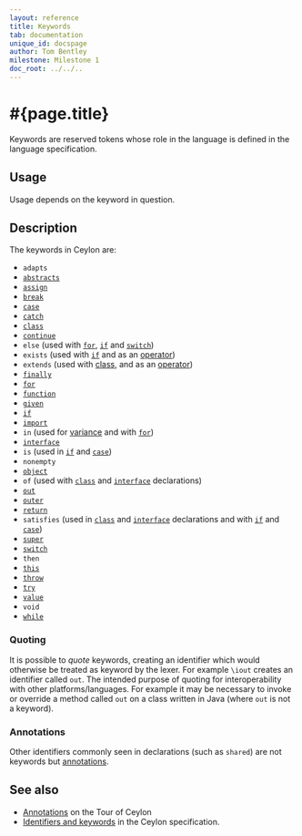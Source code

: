 ```yaml
---
layout: reference
title: Keywords
tab: documentation
unique_id: docspage
author: Tom Bentley
milestone: Milestone 1
doc_root: ../../..
---
```


# #{page.title}

Keywords are reserved tokens whose role in the language is defined in the 
language specification.

## Usage 

Usage depends on the keyword in question.

## Description

The keywords in Ceylon are:

* `adapts`
* [`abstracts`](../type-parameters#constraints)
* [`assign`](../attribute#attribute_setters)
* [`break`](../../statement/break)
* [`case`](../../statement/switch)
* [`catch`](../../statement/try)
* [`class`](../class)
* [`continue`](../../statement/continue)
* `else` 
   (used with [`for`](../../statement/for), 
   [`if`](../../statement/if) and 
   [`switch`](../../statement/switch))
* `exists` 
   (used with [`if`](../../statement/if#if_exists_) and as an 
   [operator](../../operator/exists))
* `extends` 
   (used with [class](../class), and as an 
   [operator](../../operator/exists))
* [`finally`](../../statement/try)
* [`for`](../../statement/for)
* [`function`](../attribute#type_inference)
* [`given`](../type-parameters)
* [`if`](../../statement/if)
* [`import`](../../statement/import)
* `in` 
   (used for [variance](../type-parameters#variance) and with 
   [`for`](../../statement/for))
* [`interface`](../interface)
* `is` (used in [`if`](../../statement/if#if_is_) and 
   [`case`](../../statement/switch))
* `nonempty`
* [`object`](../object)
* `of` 
   (used with [`class`](../class) and 
   [`interface`](../interface) declarations)
* [`out`](../type-parameters#variance)
* [`outer`](../../expression/outer)
* [`return`](../../statement/return)
* `satisfies` 
   (used in [`class`](../class) and 
   [`interface`](../interface) declarations and with
   [`if`](../../statement/if#if_satisfies_) and
   [`case`](../../statement/switch))
* [`super`](../../expression/super)
* [`switch`](../../statement/switch)
* `then`
* [`this`](../../expression/this)
* [`throw`](../../statement/throw)
* [`try`](../../statement/try)
* [`value`](../attribute#type_inference)
* `void`
* [`while`](../../statement/while)


### Quoting

It is possible to *quote* keywords, creating an identifier which would 
otherwise be treated as keyword by the lexer. For example `\iout` creates an 
identifier called `out`. The intended purpose of quoting for interoperability 
with other platforms/languages. For example it may be necessary to invoke or 
override a method called `out` on a class written in 
Java (where `out` is not a keyword).

### Annotations

Other identifiers commonly seen in declarations (such as `shared`) are not 
keywords but [annotations](../annotation). 

## See also

* [Annotations](../../../tour/annotations) on the Tour of Ceylon
* [Identifiers and keywords](#{page.doc_root}/#{site.urls.spec_relative}#identifiersandkeywords)
  in the Ceylon specification.


